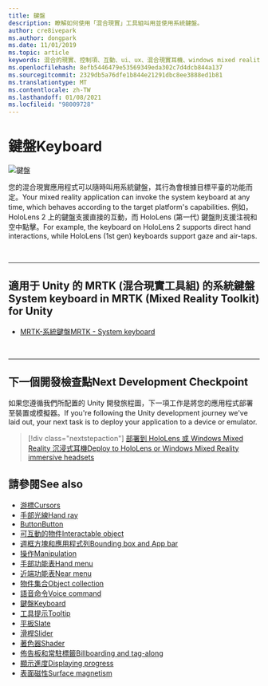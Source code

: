 ```yaml
---
title: 鍵盤
description: 瞭解如何使用「混合現實」工具組叫用並使用系統鍵盤。
author: cre8ivepark
ms.author: dongpark
ms.date: 11/01/2019
ms.topic: article
keywords: 混合的現實、控制項、互動、ui、ux、混合現實耳機、windows mixed reality 耳機、虛擬實境耳機、HoloLens、鍵盤、MRTK、混合現實工具組
ms.openlocfilehash: 8efb5446479e53569349eda302c7d4dcb844a137
ms.sourcegitcommit: 2329db5a76dfe1b844e21291dbc8ee3888ed1b81
ms.translationtype: MT
ms.contentlocale: zh-TW
ms.lasthandoff: 01/08/2021
ms.locfileid: "98009728"
---
```

# <a name="keyboard"></a><span data-ttu-id="5e1d9-104">鍵盤</span><span class="sxs-lookup"><span data-stu-id="5e1d9-104">Keyboard</span></span>

![鍵盤](images/UX_Hero_Keyboard.jpg)

<span data-ttu-id="5e1d9-106">您的混合現實應用程式可以隨時叫用系統鍵盤，其行為會根據目標平臺的功能而定。</span><span class="sxs-lookup"><span data-stu-id="5e1d9-106">Your mixed reality application can invoke the system keyboard at any time, which behaves according to the target platform's capabilities.</span></span> <span data-ttu-id="5e1d9-107">例如，HoloLens 2 上的鍵盤支援直接的互動，而 HoloLens (第一代) 鍵盤則支援注視和空中點擊。</span><span class="sxs-lookup"><span data-stu-id="5e1d9-107">For example, the keyboard on HoloLens 2 supports direct hand interactions, while HoloLens (1st gen) keyboards support gaze and air-taps.</span></span>

<br>

---

## <a name="system-keyboard-in-mrtk-mixed-reality-toolkit-for-unity"></a><span data-ttu-id="5e1d9-108">適用于 Unity 的 MRTK (混合現實工具組) 的系統鍵盤</span><span class="sxs-lookup"><span data-stu-id="5e1d9-108">System keyboard in MRTK (Mixed Reality Toolkit) for Unity</span></span>

* [<span data-ttu-id="5e1d9-109">MRTK-系統鍵盤</span><span class="sxs-lookup"><span data-stu-id="5e1d9-109">MRTK - System keyboard</span></span>](https://microsoft.github.io/MixedRealityToolkit-Unity/Documentation/README_SystemKeyboard.html)

<br>

---

## <a name="next-development-checkpoint"></a><span data-ttu-id="5e1d9-110">下一個開發檢查點</span><span class="sxs-lookup"><span data-stu-id="5e1d9-110">Next Development Checkpoint</span></span>

<span data-ttu-id="5e1d9-111">如果您遵循我們所配置的 Unity 開發旅程圖，下一項工作是將您的應用程式部署至裝置或模擬器。</span><span class="sxs-lookup"><span data-stu-id="5e1d9-111">If you're following the Unity development journey we've laid out, your next task is to deploy your application to a device or emulator.</span></span> 

> [!div class="nextstepaction"]
> [<span data-ttu-id="5e1d9-112">部署到 HoloLens 或 Windows Mixed Reality 沉浸式耳機</span><span class="sxs-lookup"><span data-stu-id="5e1d9-112">Deploy to HoloLens or Windows Mixed Reality immersive headsets</span></span>](../develop/platform-capabilities-and-apis/using-visual-studio.md)

## <a name="see-also"></a><span data-ttu-id="5e1d9-113">請參閱</span><span class="sxs-lookup"><span data-stu-id="5e1d9-113">See also</span></span>

* [<span data-ttu-id="5e1d9-114">游標</span><span class="sxs-lookup"><span data-stu-id="5e1d9-114">Cursors</span></span>](cursors.md)
* [<span data-ttu-id="5e1d9-115">手部光線</span><span class="sxs-lookup"><span data-stu-id="5e1d9-115">Hand ray</span></span>](point-and-commit.md)
* [<span data-ttu-id="5e1d9-116">Button</span><span class="sxs-lookup"><span data-stu-id="5e1d9-116">Button</span></span>](button.md)
* [<span data-ttu-id="5e1d9-117">可互動的物件</span><span class="sxs-lookup"><span data-stu-id="5e1d9-117">Interactable object</span></span>](interactable-object.md)
* [<span data-ttu-id="5e1d9-118">週框方塊和應用程式列</span><span class="sxs-lookup"><span data-stu-id="5e1d9-118">Bounding box and App bar</span></span>](app-bar-and-bounding-box.md)
* [<span data-ttu-id="5e1d9-119">操作</span><span class="sxs-lookup"><span data-stu-id="5e1d9-119">Manipulation</span></span>](direct-manipulation.md)
* [<span data-ttu-id="5e1d9-120">手部功能表</span><span class="sxs-lookup"><span data-stu-id="5e1d9-120">Hand menu</span></span>](hand-menu.md)
* [<span data-ttu-id="5e1d9-121">近端功能表</span><span class="sxs-lookup"><span data-stu-id="5e1d9-121">Near menu</span></span>](near-menu.md)
* [<span data-ttu-id="5e1d9-122">物件集合</span><span class="sxs-lookup"><span data-stu-id="5e1d9-122">Object collection</span></span>](object-collection.md)
* [<span data-ttu-id="5e1d9-123">語音命令</span><span class="sxs-lookup"><span data-stu-id="5e1d9-123">Voice command</span></span>](voice-input.md)
* [<span data-ttu-id="5e1d9-124">鍵盤</span><span class="sxs-lookup"><span data-stu-id="5e1d9-124">Keyboard</span></span>](keyboard.md)
* [<span data-ttu-id="5e1d9-125">工具提示</span><span class="sxs-lookup"><span data-stu-id="5e1d9-125">Tooltip</span></span>](tooltip.md)
* [<span data-ttu-id="5e1d9-126">平板</span><span class="sxs-lookup"><span data-stu-id="5e1d9-126">Slate</span></span>](slate.md)
* [<span data-ttu-id="5e1d9-127">滑桿</span><span class="sxs-lookup"><span data-stu-id="5e1d9-127">Slider</span></span>](slider.md)
* [<span data-ttu-id="5e1d9-128">著色器</span><span class="sxs-lookup"><span data-stu-id="5e1d9-128">Shader</span></span>](shader.md)
* [<span data-ttu-id="5e1d9-129">佈告板和常駐標籤</span><span class="sxs-lookup"><span data-stu-id="5e1d9-129">Billboarding and tag-along</span></span>](billboarding-and-tag-along.md)
* [<span data-ttu-id="5e1d9-130">顯示進度</span><span class="sxs-lookup"><span data-stu-id="5e1d9-130">Displaying progress</span></span>](progress.md)
* [<span data-ttu-id="5e1d9-131">表面磁性</span><span class="sxs-lookup"><span data-stu-id="5e1d9-131">Surface magnetism</span></span>](surface-magnetism.md)
